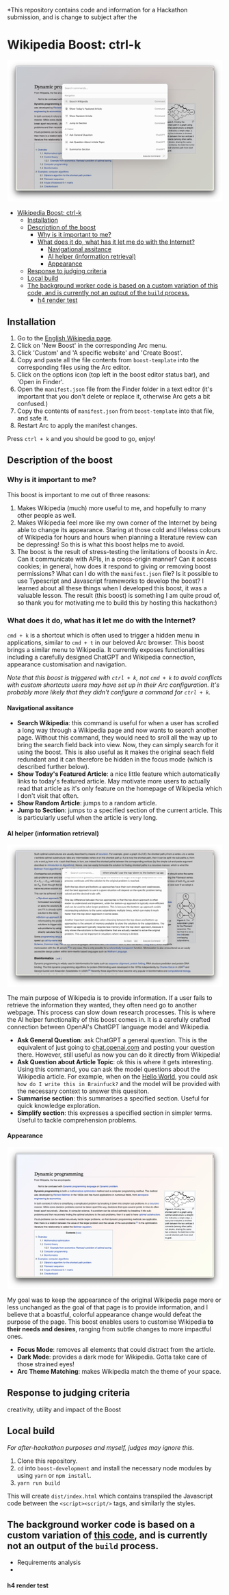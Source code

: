 *This repository contains code and information for a Hackathon submission, and is change to subject after the 

# Wikipedia Boost: ctrl-k

![Screenshot showing the wiki ctrl-k menu](main.png)

- [Wikipedia Boost: ctrl-k](#wikipedia-boost-ctrl-k)
  - [Installation](#installation)
  - [Description of the boost](#description-of-the-boost)
    - [Why is it important to me?](#why-is-it-important-to-me)
    - [What does it do, what has it let me do with the Internet?](#what-does-it-do-what-has-it-let-me-do-with-the-internet)
      - [Navigational assitance](#navigational-assitance)
      - [AI helper (information retrieval)](#ai-helper-information-retrieval)
      - [Appearance](#appearance)
  - [Response to judging criteria](#response-to-judging-criteria)
  - [Local build](#local-build)
  - [The background worker code is based on a custom variation of this code, and is currently not an output of the `build` process.](#the-background-worker-code-is-based-on-a-custom-variation-of-this-code-and-is-currently-not-an-output-of-the-build-process)
      - [h4 render test](#h4-render-test)

## Installation
1. Go to the [English Wikipedia page](https://en.wikipedia.org/wiki/Main_Page).
2. Click on 'New Boost' in the corresponding Arc menu.
3. Click 'Custom' and 'A specific website' and 'Create Boost'.
4. Copy and paste all the file contents from `boost-template` into the corresponding files using the Arc editor.
5. Click on the options icon (top left in the boost editor status bar), and 'Open in Finder'.
6. Open the `manifest.json` file from the Finder folder in a text editor (it's important that you don't delete or replace it, otherwise Arc gets a bit confused.)
7. Copy the contents of `manifest.json` from `boost-template` into that file, and safe it.
8. Restart Arc to apply the manifest changes.

Press `ctrl + k` and you should be good to go, enjoy!

## Description of the boost

### Why is it important to me?

This boost is important to me out of three reasons:

1. Makes Wikipedia (much) more useful to me, and hopefully to many other people as well.
2. Makes Wikipedia feel more like my own corner of the Internet by being able to change its appearance. Staring at those cold and lifeless colours of Wikipedia for hours and hours when planning a literature review can be depressing! So this is what this boost helps me to avoid.
3. The boost is the result of stress-testing the limitations of boosts in Arc. Can it communicate with APIs, in a cross-origin manner? Can it access cookies; in general, how does it respond to giving or removing boost permissions? What can I do with the `manifest.json` file? Is it possible to use Typescript and Javascript frameworks to develop the boost? I learned about all these things when I developed this boost, it was a valuable lesson. The result (this boost) is something I am quite proud of, so thank you for motivating me to build this by hosting this hackathon:)

### What does it do, what has it let me do with the Internet?

`cmd + k` is a shortcut which is often used to trigger a hidden menu in applications, similar to `cmd + t` in our beloved Arc browser. This boost brings a similar menu to Wikipedia. It currently exposes functionalities including a carefully designed ChatGPT and Wikipedia connection, appearance customisation and navigation.

*Note that this boost is triggered with `ctrl + k`, not `cmd + k` to avoid conflicts with custom shortcuts users may have set up in their Arc configuration. It's probably more likely that they didn't configure a command for `ctrl + k`.*

#### Navigational assitance

- **Search Wikipedia**: this command is useful for when a user has scrolled a long way through a Wikipedia page and now wants to search another page. Without this command, they would need to sroll all the way up to bring the search field back into view. Now, they can simply search for it using the boost. This is also useful as it makes the original seach field redundant and it can therefore be hidden in the focus mode (which is described further below).
- **Show Today's Featured Article**: a nice little feature which automatically links to today's featured article. May motivate more users to actually read that article as it's only feature on the homepage of Wikipedia which I don't visit that often.
- **Show Random Article**: jumps to a random article.
- **Jump to Section**: jumps to a specified section of the current article. This is particularly useful when the article is very long.

#### AI helper (information retrieval)
![Screenshot of me asking the AI helper whether a top-down or bottom-approach is better in dynamic programming; the menu displays the answer.](query.png)

The main purpose of Wikipedia is to provide information. If a user fails to retrieve the information they wanted, they often need go to another webpage. This process can slow down research processes. This is where the AI helper functionality of this boost comes in. It is a carefully crafted connection between OpenAI's ChatGPT language model and Wikipedia.

- **Ask General Question**: ask ChatGPT a general question. This is the equivalent of just going to [chat.openai.com](https://chat.openai.com/) and posting your question there. However, still useful as now you can do it directly from Wikipedia!
- **Ask Question about Article Topic**: ok this is where it gets interesting. Using this command, you can ask the model questions about the Wikipedia article. For example, when on the [Hello World](https://en.wikipedia.org/wiki/%22Hello,_World!%22_program), you could ask `how do I write this in Brainfuck?` and the model will be provided with the necessary context to answer this quesiton.
- **Summarise section**: this summarises a specified section. Useful for quick knowledge exploration.
- **Simplify section**: this expresses a specified section in simpler terms. Useful to tackle comprehension problems.

#### Appearance

![Screenshot of a Wikipedia page stylised using this boost. It matches the Arc theme (colourful background gradient) and has focus mode enabled](appearance.png)

My goal was to keep the appearance of the original Wikipedia page more or less unchanged as the goal of that page is to provide information, and I believe that a boastful, colorful appearance change would defeat the purpose of the page. This boost enables users to customise Wikipedia **to their needs and desires**, ranging from subtle changes to more impactful ones.

- **Focus Mode**: removes all elements that could distract from the article.
- **Dark Mode**: provides a dark mode for Wikipedia. Gotta take care of those strained eyes!
- **Arc Theme Matching**: makes Wikipedia match the theme of your space.

## Response to judging criteria

creativity, utility and impact of the Boost

## Local build
*For after-hackathon purposes and myself, judges may ignore this.*

1. Clone this repository.
2. `cd` into `boost-development` and install the necessary node modules by using `yarn` or `npm install`.
3. `yarn run build`

This will create `dist/index.html` which contains transpiled the Javascript code between the `<script><script/>` tags, and similarly the styles.

The background worker code is based on a custom variation of [this code](https://github.com/wong2/chat-gpt-google-extension/tree/main/src/background), and is currently not an output of the `build` process.
- 
- Requirements analysis
- 

#### h4 render test
